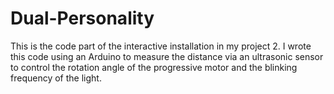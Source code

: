 # Dual-Personality
This is the code part of the interactive installation in my project 2.
I wrote this code using an Arduino to measure the distance via an ultrasonic sensor to control the rotation angle of the progressive motor and the blinking frequency of the light.
